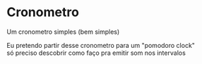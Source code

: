 <h1>Cronometro</h1>
<p>Um cronometro simples (bem simples)</p>

<p> Eu pretendo partir desse cronometro para um "pomodoro clock" <br>
só preciso descobrir como faço pra emitir som nos intervalos</p>

